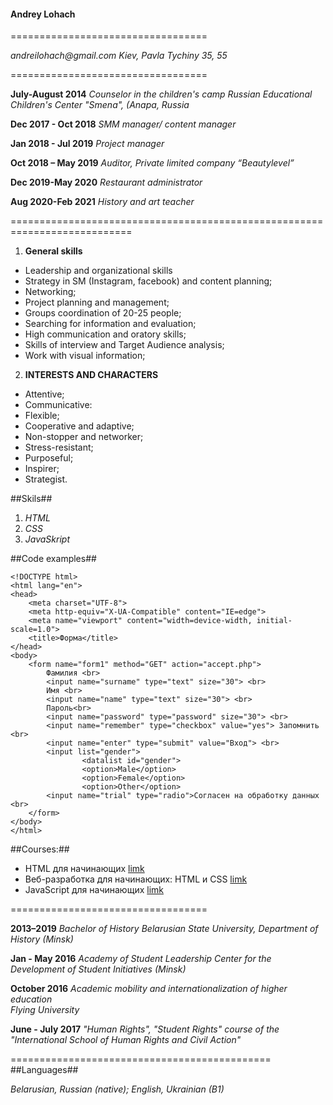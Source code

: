 #### Andrey Lohach


==================================


_andreilohach@gmail.com_
_Kiev, Pavla Tychiny 35, 55_


==================================


**July-August 2014**        *Counselor in the children's camp*
                            *Russian  Educational Children's Center "Smena", (Anapa, Russia*        

**Dec 2017 - Oct 2018**     *SMM manager/ content manager*
                        
**Jan 2018 - Jul 2019**     *Project manager*

**Oct 2018 – May 2019**     *Auditor, Private limited company “Beautylevel”*

**Dec 2019-May 2020**       *Restaurant administrator*

**Aug 2020-Feb 2021**       *History and art teacher*


===========================================================================

1. **General skills**

- Leadership and organizational skills
- Strategy in SM (Instagram, facebook) and content planning;
- Networking;
- Project planning and management;
- Groups coordination of 20-25 people;
- Searching for information and evaluation;
- High communication and oratory skills;
- Skills of interview and Target Audience analysis;
- Work with visual information;

2. **INTERESTS AND CHARACTERS**

- Attentive;
- Communicative:
- Flexible;
- Cooperative and adaptive;
- Non-stopper and networker;
- Stress-resistant;
- Purposeful;
- Inspirer;
- Strategist.

##Skils## 

1. *HTML*
2. *CSS*
3. *JavaSkript*

##Code examples##
```
<!DOCTYPE html>
<html lang="en">
<head>
    <meta charset="UTF-8">
    <meta http-equiv="X-UA-Compatible" content="IE=edge">
    <meta name="viewport" content="width=device-width, initial-scale=1.0">
    <title>Форма</title>
</head>
<body>
    <form name="form1" method="GET" action="accept.php">
        Фамилия <br>
        <input name="surname" type="text" size="30"> <br>
        Имя <br>
        <input name="name" type="text" size="30"> <br>
        Пароль<br>
        <input name="password" type="password" size="30"> <br>
        <input name="remember" type="checkbox" value="yes"> Запомнить <br>
        <input name="enter" type="submit" value="Вход"> <br>
        <input list="gender">
                <datalist id="gender">
                <option>Male</option>
                <option>Female</option>
                <option>Other</option>
        <input name="trial" type="radio">Согласен на обработку данных <br>
    </form>
</body>
</html>
```

##Courses:##
- HTML для начинающих [limk](https://ru.code-basics.com/languages/html)
- Веб-разработка для начинающих: HTML и CSS [limk](https://stepik.org/course/38218/)
- JavaScript для начинающих [limk](https://stepik.org/course/2223/syllabus)


==================================


**2013–2019**       *Bachelor of History*
                    *Belarusian State University, Department of History (Minsk)*


**Jan - May 2016**  *Academy of Student Leadership*
                    *Center for the Development of Student Initiatives (Minsk)*

**October 2016**   *Academic mobility and internationalization of higher education*    
                    *Flying University*
                     
                    
**June - July 2017**    *"Human Rights", "Student Rights"* 
                        *course of the "International School of Human Rights and Civil Action"*



=============================================
##Languages##

*Belarusian, Russian (native); English, Ukrainian (B1)* 



